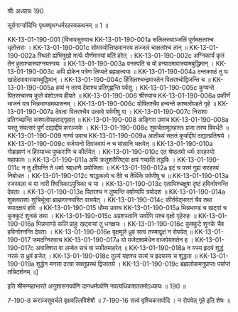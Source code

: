 श्रीः
अध्यायः 190

सूर्यगार्ग्यादिभिः पृथक्पृथग्धर्मरहस्यकथनम् ॥ 1 ॥

KK-13-01-190-001	[विभावसुरुवाच 
KK-13-01-190-001a	सलिलस्याञ्जलिं पूर्णमक्षताश्च धृतोत्तराः ।
KK-13-01-190-001c	सोमस्योत्तिष्ठमानस्य तज्जलं चाक्षतांश्च तान् ॥
KK-13-01-190-002a	स्थितो ह्यभिमुखो मर्त्यः पौर्णमास्यां बलिं हरेत् ।
KK-13-01-190-002c	अग्निकार्यं कृतं तेन हुताश्चास्याग्नयस्त्रयः ॥
KK-13-01-190-003a	वनस्पतिं च यो हन्यादमावास्यामबुद्धिमान् ।
KK-13-01-190-003c	अपि ह्येकेन पत्रेण लिप्यते ब्रह्महत्यया ॥
KK-13-01-190-004a	दन्तकाष्ठं तु यः खादेदमावास्यामबुद्धिमान् ।
KK-13-01-190-004c	हिंसितश्चन्द्रमास्तेन पितरश्चोद्विजन्ति च ॥
KK-13-01-190-005a	हव्यं न तस्य देवाश्च प्रतिगृह्णन्ति पर्वसु ।
KK-13-01-190-005c	कुप्यन्ते पितरश्चास्य कुले वंशोऽस्य हीयते ॥
KK-13-01-190-006	श्रीरुवाच 
KK-13-01-190-006a	प्रकीर्णं भाजनं यत्र भिन्नभाण्डमथासनम् ।
KK-13-01-190-006c	योषितश्चैव हन्यन्ते कश्मलोपहते गृहे ॥
KK-13-01-190-007a	देवताः पितरश्चैव उत्सवे पर्वणीषु वा ।
KK-13-01-190-007c	निराशाः प्रतिगच्छन्ति कश्मलोपहताद्गृहात् ॥
KK-13-01-190-008	अङ्गिरा उवाच 
KK-13-01-190-008a	यस्तु संवत्सरं पूर्णं दद्याद्दीपं करञ्जके ।
KK-13-01-190-008c	सुवर्चलामूलहस्तः प्रजा तस्य विवर्धते ॥
KK-13-01-190-009	गार्ग्य उवाच 
KK-13-01-190-009a	आतीथ्यं सततं कुर्याद्दीपं दद्यात्प्रतिश्रये ।
KK-13-01-190-009c	वर्जयानो दिवास्वापं न च मांसानि भक्षयेत् ॥
KK-13-01-190-010a	गोब्राह्मणं न हिंस्याच्च पुष्कराणि च कीर्तयेत् ।
KK-13-01-190-010c	एत श्रेष्ठतमो धर्मः सरहस्यो महाफलः ॥
KK-13-01-190-011a	अपि क्रतुशतैरिष्ट्वा क्षयं गच्छति तद्धविः ।
KK-13-01-190-011c	न तु क्षीयन्ति ते धर्माः श्रद्दधानैः प्रयोजिताः ॥
KK-13-01-190-012a	इदं च परमं गुह्यं सरहस्यं निबोधत ।
KK-13-01-190-012c	श्राद्धकल्पे च दैवे च तैर्थिके पर्वणीषु च ॥
KK-13-01-190-013a	रजस्वला च या नारी श्वित्रिकाऽपुत्रिका च या ।
KK-13-01-190-013c	एताभिश्चक्षुषा दृष्टं हविर्नाश्नन्ति देवताः ।
KK-13-01-190-013e	पितरश्च न तुष्यन्ति वर्षाण्यपि त्रयोदश ॥
KK-13-01-190-014a	शुक्लवासाः शुचिर्भूत्वा ब्राह्मणान्स्वस्ति वाचयेत् ।
KK-13-01-190-014c	कीर्तयेद्भारतं चैव तथा स्यादक्षयं हविः ॥
KK-13-01-190-015	धौम्य उवाच 
KK-13-01-190-015a	भिन्नभाण्डं च खट्वां च कुक्कुटं शुनकं तथा ।
KK-13-01-190-015c	अप्रशस्तानि सर्वाणि यश्च वृक्षो गृहेरुहः ॥
KK-13-01-190-016a	भिन्नभाण्डे कलिं प्राहुः खट्वायां तु धनक्षयः ।
KK-13-01-190-016c	कुक्कुटे शुनके चैव हविर्नाश्नन्ति देवताः ।
KK-13-01-190-016e	वृक्षमूले ध्रुवं सत्वं तस्माद्वृक्षं न रोपयेत् ॥
KK-13-01-190-017	जमदग्निरुवाच 
KK-13-01-190-017a	यो यजेदश्वमेधेन वाजपेयशतेन ह ।
KK-13-01-190-017c	अवाक्शिरा वा लम्बेत सत्रं वा स्फीतमाहरेत् ॥
KK-13-01-190-018a	न यस्य हृदयं शुद्धं नरकं स ध्रुवं व्रजेत् ।
KK-13-01-190-018c	तुल्यं यज्ञश्च सत्यं च हृदयस्य च शुद्धता ॥
KK-13-01-190-019a	शुद्धेन मनसा दत्त्वा सक्तुप्रस्थं द्विजातये ।
KK-13-01-190-019c	ब्रह्मलोकमनुप्राप्तः पर्याप्तं तन्निदर्शनम् ॥] 

इति श्रीमन्महाभारते अनुशासनपर्वणि दानधर्मपर्वणि नवत्यधिकशततमोऽध्यायः ॥ 190 ॥

7-190-8 करञ्जसुवर्चले वृक्षवल्लिविशेषौ ॥ 7-190-16 सत्वं वृश्चिकसर्पादि । न रोपयेत् गृहे इति शेषः ॥
